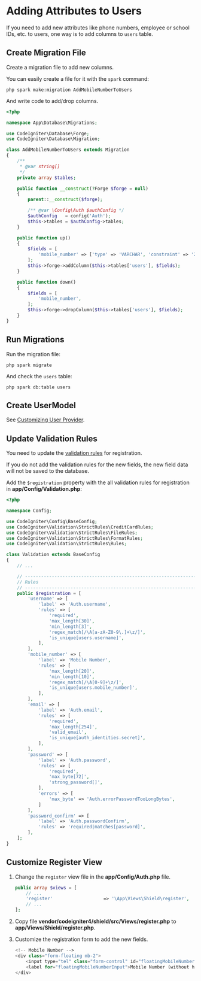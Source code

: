 # Adding Attributes to Users

If you need to add new attributes like phone numbers, employee or school IDs, etc.
to users, one way is to add columns to `users` table.

## Create Migration File

Create a migration file to add new columns.

You can easily create a file for it with the `spark` command:
```console
php spark make:migration AddMobileNumberToUsers
```

And write code to add/drop columns.

```php
<?php

namespace App\Database\Migrations;

use CodeIgniter\Database\Forge;
use CodeIgniter\Database\Migration;

class AddMobileNumberToUsers extends Migration
{
    /**
     * @var string[]
     */
    private array $tables;

    public function __construct(?Forge $forge = null)
    {
        parent::__construct($forge);

        /** @var \Config\Auth $authConfig */
        $authConfig   = config('Auth');
        $this->tables = $authConfig->tables;
    }

    public function up()
    {
        $fields = [
            'mobile_number' => ['type' => 'VARCHAR', 'constraint' => '20', 'null' => true],
        ];
        $this->forge->addColumn($this->tables['users'], $fields);
    }

    public function down()
    {
        $fields = [
            'mobile_number',
        ];
        $this->forge->dropColumn($this->tables['users'], $fields);
    }
}
```

## Run Migrations

Run the migration file:

```console
php spark migrate
```

And check the `users` table:

```console
php spark db:table users
```

## Create UserModel

See [Customizing User Provider](./user_provider.md).

## Update Validation Rules

You need to update the [validation rules](./validation_rules.md) for registration.

If you do not add the validation rules for the new fields, the new field data will
not be saved to the database.

Add the `$registration` property with the all validation rules for registration
in **app/Config/Validation.php**:

```php
<?php

namespace Config;

use CodeIgniter\Config\BaseConfig;
use CodeIgniter\Validation\StrictRules\CreditCardRules;
use CodeIgniter\Validation\StrictRules\FileRules;
use CodeIgniter\Validation\StrictRules\FormatRules;
use CodeIgniter\Validation\StrictRules\Rules;

class Validation extends BaseConfig
{
    // ...

    // --------------------------------------------------------------------
    // Rules
    // --------------------------------------------------------------------
    public $registration = [
        'username' => [
            'label' => 'Auth.username',
            'rules' => [
                'required',
                'max_length[30]',
                'min_length[3]',
                'regex_match[/\A[a-zA-Z0-9\.]+\z/]',
                'is_unique[users.username]',
            ],
        ],
        'mobile_number' => [
            'label' => 'Mobile Number',
            'rules' => [
                'max_length[20]',
                'min_length[10]',
                'regex_match[/\A[0-9]+\z/]',
                'is_unique[users.mobile_number]',
            ],
        ],
        'email' => [
            'label' => 'Auth.email',
            'rules' => [
                'required',
                'max_length[254]',
                'valid_email',
                'is_unique[auth_identities.secret]',
            ],
        ],
        'password' => [
            'label' => 'Auth.password',
            'rules' => [
                'required',
                'max_byte[72]',
                'strong_password[]',
            ],
            'errors' => [
                'max_byte' => 'Auth.errorPasswordTooLongBytes',
            ]
        ],
        'password_confirm' => [
            'label' => 'Auth.passwordConfirm',
            'rules' => 'required|matches[password]',
        ],
    ];
}
```

## Customize Register View

1. Change the `register` view file in the **app/Config/Auth.php** file.

    ```php
    public array $views = [
        // ...
        'register'                   => '\App\Views\Shield\register',
        // ...
    ];
    ```

2. Copy file **vendor/codeigniter4/shield/src/Views/register.php** to **app/Views/Shield/register.php**.
3. Customize the registration form to add the new fields.

    ```php
    <!-- Mobile Number -->
    <div class="form-floating mb-2">
        <input type="tel" class="form-control" id="floatingMobileNumberInput" name="mobile_number" autocomplete="tel" placeholder="Mobile Number (without hyphen)" value="<?= old('mobile_number') ?>">
        <label for="floatingMobileNumberInput">Mobile Number (without hyphen)</label>
    </div>
    ```
